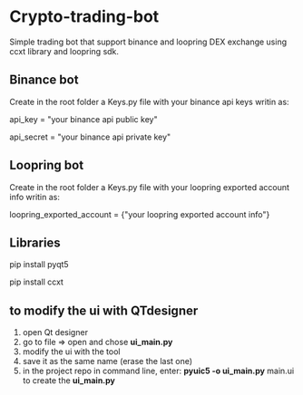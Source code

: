 # Crypto-trading-bot

Simple trading bot that support binance and loopring DEX exchange using ccxt library and loopring sdk.

## Binance bot

Create in the root folder a Keys.py file with your binance api keys writin as:

api_key = "your binance api public key"

api_secret = "your binance api private key"

## Loopring bot

Create in the root folder a Keys.py file with your loopring exported account info writin as:

loopring_exported_account = {"your loopring exported account info"}

## Libraries

pip install pyqt5

pip install ccxt

## to modify the ui with QTdesigner

1) open Qt designer
2) go to file => open and chose **ui_main.py**
3) modify the ui with the tool
4) save it as the same name (erase the last one)
5) in the project repo in command line, enter: **pyuic5 -o ui_main.py** main.ui to create the **ui_main.py**
